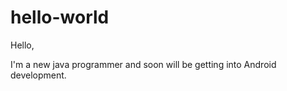 # hello-world

Hello,

I'm a new java programmer and soon will be getting into Android development.
